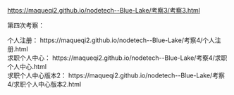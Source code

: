  https://maqueqi2.github.io/nodetech--Blue-Lake/考察3/考察3.html<br/>
 <p>第四次考察：</p>个人注册：
 https://maqueqi2.github.io/nodetech--Blue-Lake/考察4/个人注册.html<br/>
求职个人中心： https://maqueqi2.github.io/nodetech--Blue-Lake/考察4/求职个人中心.html<br/>
求职个人中心版本2： https://maqueqi2.github.io/nodetech--Blue-Lake/考察4/求职个人中心版本2.html
